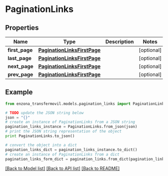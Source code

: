 # PaginationLinks


## Properties
Name | Type | Description | Notes
------------ | ------------- | ------------- | -------------
**first_page** | [**PaginationLinksFirstPage**](PaginationLinksFirstPage.md) |  | [optional] 
**last_page** | [**PaginationLinksFirstPage**](PaginationLinksFirstPage.md) |  | [optional] 
**next_page** | [**PaginationLinksFirstPage**](PaginationLinksFirstPage.md) |  | [optional] 
**prev_page** | [**PaginationLinksFirstPage**](PaginationLinksFirstPage.md) |  | [optional] 

## Example

```python
from enzona_transfermovil.models.pagination_links import PaginationLinks

# TODO update the JSON string below
json = "{}"
# create an instance of PaginationLinks from a JSON string
pagination_links_instance = PaginationLinks.from_json(json)
# print the JSON string representation of the object
print PaginationLinks.to_json()

# convert the object into a dict
pagination_links_dict = pagination_links_instance.to_dict()
# create an instance of PaginationLinks from a dict
pagination_links_form_dict = pagination_links.from_dict(pagination_links_dict)
```
[[Back to Model list]](../README.md#documentation-for-models) [[Back to API list]](../README.md#documentation-for-api-endpoints) [[Back to README]](../README.md)


